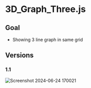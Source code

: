# 3D_Graph_Three.js

## Goal
- Showing 3 line graph in same grid 

## Versions

### 1.1
![Screenshot 2024-06-24 170021](https://github.com/berk420/3D_Graph_Examples_Three.js/assets/63772343/65bce39c-11aa-4aa5-b0c4-9eb537057480)
